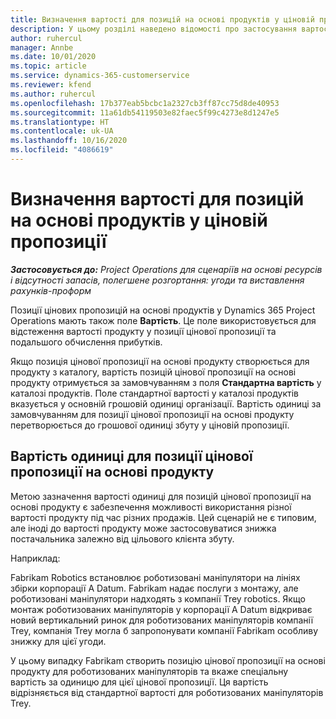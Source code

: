 ```yaml
---
title: Визначення вартості для позицій на основі продуктів у ціновій пропозиції
description: У цьому розділі наведено відомості про застосування вартості до позицій цінових пропозицій на основі продуктів.
author: ruhercul
manager: Annbe
ms.date: 10/01/2020
ms.topic: article
ms.service: dynamics-365-customerservice
ms.reviewer: kfend
ms.author: ruhercul
ms.openlocfilehash: 17b377eab5bcbc1a2327cb3ff87cc75d8de40953
ms.sourcegitcommit: 11a61db54119503e82faec5f99c4273e8d1247e5
ms.translationtype: HT
ms.contentlocale: uk-UA
ms.lasthandoff: 10/16/2020
ms.locfileid: "4086619"
---
```

# <a name="costing-product-based-quote-lines"></a>Визначення вартості для позицій на основі продуктів у ціновій пропозиції

_**Застосовується до:** Project Operations для сценаріїв на основі ресурсів і відсутності запасів, полегшене розгортання: угоди та виставлення рахунків-проформ_


Позиції цінових пропозицій на основі продуктів у Dynamics 365 Project Operations мають також поле **Вартість**. Це поле використовується для відстеження вартості продукту у позиції цінової пропозиції та подальшого обчислення прибутків.

Якщо позиція цінової пропозиції на основі продукту створюється для продукту з каталогу, вартість позицій цінової пропозиції на основі продукту отримується за замовчуванням з поля **Стандартна вартість** у каталозі продуктів. Поле стандартної вартості у каталозі продуктів вказується у основній грошовій одиниці організації. Вартість одиниці за замовчуванням для позиції цінової пропозиції на основі продукту перетворюється до грошової одиниці збуту у ціновій пропозиції.

## <a name="unit-cost-on-a-product-based-quote-line"></a>Вартість одиниці для позиції цінової пропозиції на основі продукту

Метою зазначення вартості одиниці для позицій цінової пропозиції на основі продукту є забезпечення можливості використання різної вартості продукту під час різних продажів. Цей сценарій не є типовим, але іноді до вартості продукту може застосовуватися знижка постачальника залежно від цільового клієнта збуту.

Наприклад:

Fabrikam Robotics встановлює роботизовані маніпулятори на лініях збірки корпорації A Datum. Fabrikam надає послуги з монтажу, але роботизовані маніпулятори надходять з компанії Trey robotics. Якщо монтаж роботизованих маніпуляторів у корпорації A Datum відкриває новий вертикальний ринок для роботизованих маніпуляторів компанії Trey, компанія Trey могла б запропонувати компанії Fabrikam особливу знижку для цієї угоди.

У цьому випадку Fabrikam створить позицію цінової пропозиції на основі продукту для роботизованих маніпуляторів та вкаже спеціальну вартість за одиницю для цієї цінової пропозиції. Ця вартість відрізняється від стандартної вартості для роботизованих маніпуляторів Trey.
